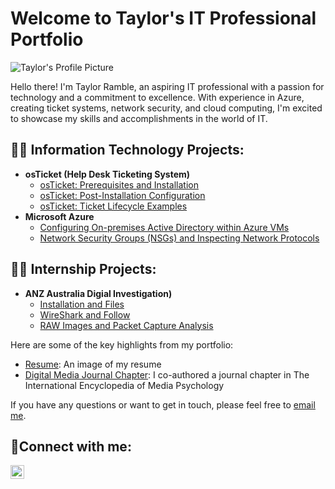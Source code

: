 # Welcome to Taylor's IT Professional Portfolio

![Taylor's Profile Picture](link_to_your_profile_picture.jpg)

Hello there! I'm Taylor Ramble, an aspiring IT professional with a passion for technology and a commitment to excellence. With experience in Azure, creating ticket systems, network security, and cloud computing, I'm excited to showcase my skills and accomplishments in the world of IT.

<h2>👨‍💻 Information Technology Projects:</h2>

- <b>osTicket (Help Desk Ticketing System)</b>
  - [osTicket: Prerequisites and Installation](https://github.com/tmramble/osTicket)
  - [osTicket: Post-Installation Configuration](https://github.com/tmramble/post-install-config)
  - [osTicket: Ticket Lifecycle Examples](https://github.com/tmramble/ticket-lifecycle)
- <b>Microsoft Azure</b>
  - [Configuring On-premises Active Directory within Azure VMs](https://github.com/tmramble/configure-az)
  - [Network Security Groups (NSGs) and Inspecting Network Protocols](https://github.com/tmramble/azure-networkprotocols)

<h2>👨‍💻 Internship Projects:</h2>

- <b>ANZ Australia Digial Investigation)</b>
  - [Installation and Files]()
  - [WireShark and Follow]()
  - [RAW Images and Packet Capture Analysis](https://github.com/tmramble/packetcaptureanalysis)

Here are some of the key highlights from my portfolio:

- [Resume](link_to_project_1): An image of my resume
- [Digital Media Journal Chapter](https://www.linkedin.com/in/taylor-ramble-4a395422a/overlay/1635542825761/single-media-viewer/?profileId=ACoAADly_rsBcasyCTiR_xBju9k3mBnV0hbWSqg): I co-authored a journal chapter in The International Encyclopedia of Media Psychology

<p>If you have any questions or want to get in touch, please feel free to <a href="mailto:taylorramble@outlook.com">email me</a>.</p>


<h2>🤳Connect with me:</h2>


[<img align="left" alt="Taylor | LinkedIn" width="22px" src="https://cdn.jsdelivr.net/npm/simple-icons@v3/icons/linkedin.svg" />][linkedin]

[linkedin]:(https://www.linkedin.com/in/taylor-ramble-4a395422a/)
